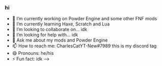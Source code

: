 ### hi

- 🔭 I’m currently working on Powder Engine and some other FNF mods
- 🌱 I’m currently learning Haxe, Scratch and Lua
- 👯 I’m looking to collaborate on... idk
- 🤔 I’m looking for help with... idk
- 💬 Ask me about my mods and Powder Engine
- 📫 How to reach me: CharlesCatYT-New#7989 this is my discord tag
- 😄 Pronouns: he/his
- ⚡ Fun fact: idk
-->
